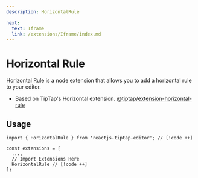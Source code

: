 ```yaml
---
description: HorizontalRule

next:
  text: Iframe
  link: /extensions/Iframe/index.md
---
```


# Horizontal Rule

 Horizontal Rule is a node extension that allows you to add a horizontal rule to your editor.

- Based on TipTap's Horizontal extension. [@tiptap/extension-horizontal-rule](https://tiptap.dev/docs/editor/extensions/nodes/horizontal-rule)

## Usage

```tsx
import { HorizontalRule } from 'reactjs-tiptap-editor'; // [!code ++]

const extensions = [
  ...,
  // Import Extensions Here
  HorizontalRule // [!code ++]
];
```
